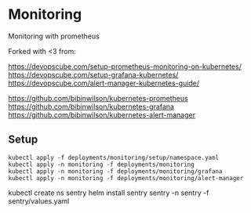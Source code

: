 # Monitoring

Monitoring with prometheus

Forked with <3 from:

https://devopscube.com/setup-prometheus-monitoring-on-kubernetes/
https://devopscube.com/setup-grafana-kubernetes/
https://devopscube.com/alert-manager-kubernetes-guide/

https://github.com/bibinwilson/kubernetes-prometheus
https://github.com/bibinwilson/kubernetes-grafana
https://github.com/bibinwilson/kubernetes-alert-manager

## Setup

    kubectl apply -f deployments/monitoring/setup/namespace.yaml
    kubectl apply -n monitoring -f deployments/monitoring
    kubectl apply -n monitoring -f deployments/monitoring/grafana
    kubectl apply -n monitoring -f deployments/monitoring/alert-manager

kubectl create ns sentry
helm install sentry sentry -n sentry -f sentry/values.yaml
